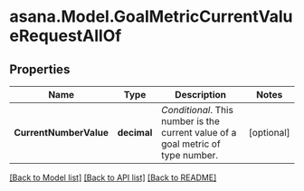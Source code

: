 
# asana.Model.GoalMetricCurrentValueRequestAllOf

## Properties

Name | Type | Description | Notes
------------ | ------------- | ------------- | -------------
**CurrentNumberValue** | **decimal** | *Conditional*. This number is the current value of a goal metric of type number. | [optional] 

[[Back to Model list]](../README.md#documentation-for-models)
[[Back to API list]](../README.md#documentation-for-api-endpoints)
[[Back to README]](../README.md)

